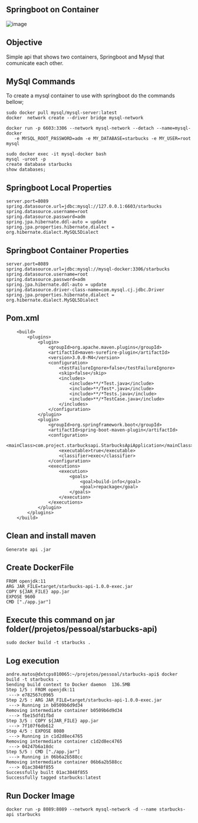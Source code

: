## Springboot on Container
![image](https://user-images.githubusercontent.com/42948627/146280938-ec413378-ca08-4f11-968e-77cd7c8338e2.png)

## Objective
  Simple api that shows two containers, Springboot and Mysql that comunicate each other. 

## MySql Commands

To create a mysql container to use with springboot do the commands bellow;

```
sudo docker pull mysql/mysql-server:latest
docker  network create --driver bridge mysql-network

docker run -p 6603:3306 --network mysql-network --detach --name=mysql-docker 
   -e MYSQL_ROOT_PASSWORD=adm -e MY_DATABASE=starbucks -e MY_USER=root mysql
   
sudo docker exec -it mysql-docker bash
mysql -uroot -p
create database starbucks
show databases;
```

## Springboot Local Properties

```
server.port=8089
spring.datasource.url=jdbc:mysql://127.0.0.1:6603/starbucks
spring.datasource.username=root
spring.datasource.password=adm
spring.jpa.hibernate.ddl-auto = update
spring.jpa.properties.hibernate.dialect = org.hibernate.dialect.MySQL5Dialect
```

## Springboot Container Properties

```
server.port=8089
spring.datasource.url=jdbc:mysql://mysql-docker:3306/starbucks
spring.datasource.username=root
spring.datasource.password=adm
spring.jpa.hibernate.ddl-auto = update
spring.datasource.driver-class-name=com.mysql.cj.jdbc.Driver
spring.jpa.properties.hibernate.dialect = org.hibernate.dialect.MySQL5Dialect
```

## Pom.xml

```
    <build>
        <plugins>
            <plugin>
                <groupId>org.apache.maven.plugins</groupId>
                <artifactId>maven-surefire-plugin</artifactId>
                <version>3.0.0-M4</version>
                <configuration>
                    <testFailureIgnore>false</testFailureIgnore>
                    <skip>false</skip>
                    <includes>
                        <include>**/*Test.java</include>
                        <include>**/Test*.java</include>
                        <include>**/*Tests.java</include>
                        <include>**/*TestCase.java</include>
                    </includes>
                </configuration>
            </plugin>
            <plugin>
                <groupId>org.springframework.boot</groupId>
                <artifactId>spring-boot-maven-plugin</artifactId>
                <configuration>
                    <mainClass>com.project.starbucksapi.StarbucksApiApplication</mainClass>
                    <executable>true</executable>
                    <classifier>exec</classifier>
                </configuration>
                <executions>
                    <execution>
                        <goals>
                            <goal>build-info</goal>
                            <goal>repackage</goal>
                        </goals>
                    </execution>
                </executions>
            </plugin>
        </plugins>
    </build>
```

## Clean and install maven

```
Generate api .jar
```

## Create DockerFile

```
FROM openjdk:11
ARG JAR_FILE=target/starbucks-api-1.0.0-exec.jar
COPY ${JAR_FILE} app.jar
EXPOSE 9600
CMD ["./app.jar"]
```

## Execute this command on jar folder(/projetos/pessoal/starbucks-api)

```
sudo docker build -t starbucks .
```

## Log execution

```
andre.matos@dxtcps010065:~/projetos/pessoal/starbucks-api$ docker build -t starbucks .
Sending build context to Docker daemon  136.5MB
Step 1/5 : FROM openjdk:11
 ---> e782567c0965
Step 2/5 : ARG JAR_FILE=target/starbucks-api-1.0.0-exec.jar
 ---> Running in b0509b6d9d34
Removing intermediate container b0509b6d9d34
 ---> fbe15dfd1fbd
Step 3/5 : COPY ${JAR_FILE} app.jar
 ---> 7f107f6db612
Step 4/5 : EXPOSE 8080
 ---> Running in c1d2d8ec4765
Removing intermediate container c1d2d8ec4765
 ---> 04247b6a18dc
Step 5/5 : CMD ["./app.jar"]
 ---> Running in 06b6a2b588cc
Removing intermediate container 06b6a2b588cc
 ---> 01ac3848f855
Successfully built 01ac3848f855
Successfully tagged starbucks:latest
```

## Run Docker Image
```
docker run -p 8089:8089 --network mysql-network -d --name starbucks-api starbucks
```
